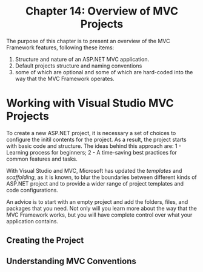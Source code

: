 <h1 align="center">
    Chapter 14: Overview of MVC Projects
</h1>

The purpose of this chapter is to present an overview of the MVC Framework features, following these items:
1. Structure and nature of an ASP.NET MVC application.
2. Default projects structure and naming conventions
3. some of which are optional and some of which are hard-coded into the way that the MVC Framework operates.  

# Working with Visual Studio MVC Projects
To create a new ASP.NET project, it is necessary a set of choices to configure the initil contents for the project. As a result, the project starts with basic code and structure. The ideas behind this approach are: 1 - Learning process for beginners; 2 - A time-saving best practices for common features and tasks.

With Visual Studio and MVC, Microsoft has updated the *templates* and *scaffolding*, as it is known, to blur the boundaries between different kinds of ASP.NET project and to provide a wider range of project templates and code configurations.  

An advice is to start with an empty project and add the folders, files, and packages that you need. Not only will you learn more about the way that the MVC Framework works, but you will have complete control over what your application contains.

## Creating the Project

<!--
Chapter 14: Overview of MVC Projects
# Working with Visual Studio MVC Projects
## Creating the Project
-->

## Understanding MVC Conventions